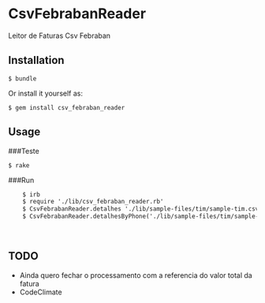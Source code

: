# CsvFebrabanReader
Leitor de Faturas Csv Febraban

## Installation

    $ bundle

Or install it yourself as:

    $ gem install csv_febraban_reader

## Usage
###Teste

    $ rake

###Run
```html
    $ irb
    $ require './lib/csv_febraban_reader.rb'
    $ CsvFebrabanReader.detalhes './lib/sample-files/tim/sample-tim.csv'
    $ CsvFebrabanReader.detalhesByPhone('./lib/sample-files/tim/sample-tim.csv', 'xxx-xxxx-xxxx'
```
    
## TODO

- Ainda quero fechar o processamento com a referencia do valor total da fatura
- CodeClimate
